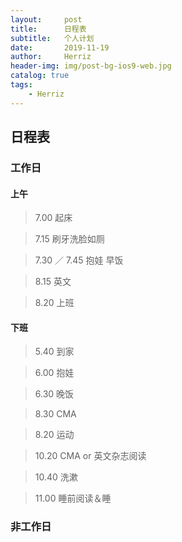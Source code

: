 ```yaml
---
layout:     post
title:      日程表
subtitle:   个人计划
date:       2019-11-19
author:     Herriz
header-img: img/post-bg-ios9-web.jpg
catalog: true
tags:
    - Herriz   
---
```

## 日程表
### 工作日
#### 上午
>  7.00 起床

 >  7.15  刷牙洗脸如厕

>  7.30   ／ 7.45  抱娃 早饭

>  8.15  英文

>  8.20  上班

#### 下班

>  5.40  到家

>  6.00 抱娃

>  6.30 晚饭

>  8.30 CMA

>  8.20 运动

>  10.20 CMA or  英文杂志阅读

> 10.40 洗漱

>  11.00 睡前阅读＆睡

### 非工作日





